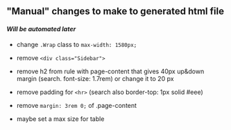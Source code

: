 ## "Manual" changes to make to generated html file


#### _Will be automated later_


- change `.Wrap` class to `max-width: 1580px;`
- remove `<div class="Sidebar">`
- remove h2 from rule with page-content that gives 40px up&down margin (search. font-size: 1.7rem) or change it to 20 px

- remove padding for `<hr>` (search also  border-top: 1px solid #eee)
- remove `margin: 3rem 0;` of .page-content
- maybe set a max size for table
